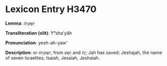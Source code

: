# Lexicon Entry H3470

**Lemma**: יְשַׁעְיָה

**Transliteration (xlit)**: Yᵉshaʻyâh

**Pronunciation**: yesh-ah-yaw'

**Description**:
or יְשַׁעְיָהוּ; from יָשַׁע and יָהּ; Jah has saved; Jeshajah, the name of seven Israelites; Isaiah, Jesaiah, Jeshaiah.
